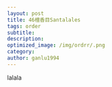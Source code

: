 ```yaml
---
layout: post
title: 46檀香目Santalales
tags: order    
subtitle: 
description: 
optimized_image: /img/ordrr/.png
category: 
author: ganlu1994  
---
```



lalala